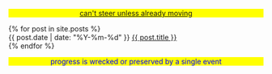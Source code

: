 <style> .quote { background-color: #FFFF00; color: #0000FF; text-align: center; } </style><main><section><p class="quote"><a class="internal-link" href="https://github.com/search?q=repo%3Amarioseixas%2Fmarioseixas.github.io">can't steer unless already moving</a></p></section><section> {% for post in site.posts %} <article><time datetime="{{ post.date | date: "%Y-%m-%d" }}"> {{ post.date | date: "%Y-%m-%d" }} </time><a href="{{ post.url }}"> {{ post.title }} </a></article> {% endfor %} </section><section><p class="quote">progress is wrecked or preserved by a single event</p></section></main>

